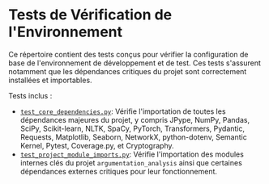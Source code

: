 # Tests de Vérification de l'Environnement

Ce répertoire contient des tests conçus pour vérifier la configuration de base de l'environnement de développement et de test. Ces tests s'assurent notamment que les dépendances critiques du projet sont correctement installées et importables.

Tests inclus :
- [`test_core_dependencies.py`](test_core_dependencies.py:1): Vérifie l'importation de toutes les dépendances majeures du projet, y compris JPype, NumPy, Pandas, SciPy, Scikit-learn, NLTK, SpaCy, PyTorch, Transformers, Pydantic, Requests, Matplotlib, Seaborn, NetworkX, python-dotenv, Semantic Kernel, Pytest, Coverage.py, et Cryptography.
- [`test_project_module_imports.py`](test_project_module_imports.py:1): Vérifie l'importation des modules internes clés du projet `argumentation_analysis` ainsi que certaines dépendances externes critiques pour leur fonctionnement.